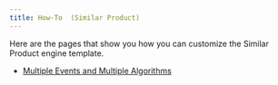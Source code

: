 ```yaml
---
title: How-To  (Similar Product)
---
```

      
Here are the pages that show you how you can customize the Similar Product engine template. 
 
- [Multiple Events and Multiple Algorithms](/templates/similarproduct/multi-events-multi-algos)
